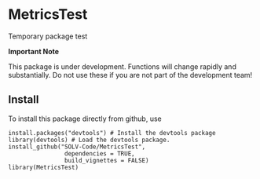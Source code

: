 # MetricsTest
Temporary package test

**Important Note**

This package is under development. Functions will change rapidly and substantially.
Do not use these if you are not part of the development team!


## Install

To install this package directly from github, use

```
install.packages("devtools") # Install the devtools package
library(devtools) # Load the devtools package.
install_github("SOLV-Code/MetricsTest", 
				dependencies = TRUE,
                build_vignettes = FALSE)
library(MetricsTest)				
```